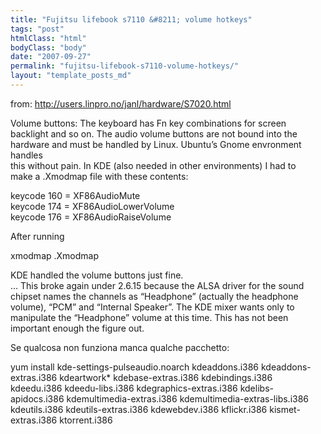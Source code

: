 ```yaml
---
title: "Fujitsu lifebook s7110 &#8211; volume hotkeys"
tags: "post"
htmlClass: "html"
bodyClass: "body"
date: "2007-09-27"
permalink: "fujitsu-lifebook-s7110-volume-hotkeys/"
layout: "template_posts_md"
---
```

<p>from: <a href="http://users.linpro.no/janl/hardware/S7020.html">http://users.linpro.no/janl/hardware/S7020.html</a></p>
<p>Volume buttons: The keyboard has Fn key combinations for screen<br />backlight and so on. The audio volume buttons are not bound into the<br />hardware and must be handled by Linux. Ubuntu&#8217;s Gnome envronment handles<br />this without pain. In KDE (also needed in other environments) I had to<br />make a .Xmodmap file with these contents:</p>
<p>keycode 160 = XF86AudioMute<br />keycode 174 = XF86AudioLowerVolume<br />keycode 176 = XF86AudioRaiseVolume</p>
<p>After running</p>
<p>xmodmap .Xmodmap</p>
<p>KDE handled the volume buttons just fine.<br />&#8230; This broke again under 2.6.15 because the ALSA driver for the sound<br />chipset names the channels as &#8220;Headphone&#8221; (actually the headphone<br />volume), &#8220;PCM&#8221; and &#8220;Internal Speaker&#8221;. The KDE mixer wants only to<br />manipulate the &#8220;Headphone&#8221; volume at this time. This has not been<br />important enough the figure out.</p>
<p>Se qualcosa non funziona manca qualche pacchetto:</p>
<p>yum install kde-settings-pulseaudio.noarch kdeaddons.i386 kdeaddons-extras.i386 kdeartwork* kdebase-extras.i386 kdebindings.i386 kdeedu.i386 kdeedu-libs.i386 kdegraphics-extras.i386 kdelibs-apidocs.i386 kdemultimedia-extras.i386 kdemultimedia-extras-libs.i386 kdeutils.i386 kdeutils-extras.i386 kdewebdev.i386 kflickr.i386 kismet-extras.i386 ktorrent.i386</p>
